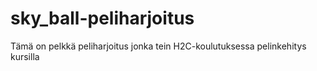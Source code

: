 # sky_ball-peliharjoitus
Tämä on pelkkä peliharjoitus jonka tein H2C-koulutuksessa pelinkehitys kursilla 
